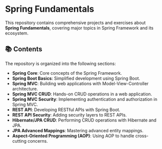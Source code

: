 # Spring Fundamentals 

This repository contains comprehensive projects and exercises about **Spring Fundamentals**, covering major topics in Spring Framework and its ecosystem.

## 📚 Contents

The repository is organized into the following sections:

- **Spring Core**: Core concepts of the Spring Framework.
- **Spring Boot Basics**: Simplified development using Spring Boot.
- **Spring MVC**: Building web applications with Model-View-Controller architecture.
- **Spring MVC CRUD**: Hands-on CRUD operations in a web application.
- **Spring MVC Security**: Implementing authentication and authorization in Spring MVC.
- **REST API**: Developing RESTful APIs with Spring Boot.
- **REST API Security**: Adding security layers to REST APIs.
- **Hibernate/JPA CRUD**: Performing CRUD operations with Hibernate and JPA.
- **JPA Advanced Mappings**: Mastering advanced entity mappings.
- **Aspect-Oriented Programming (AOP)**: Using AOP to handle cross-cutting concerns.
